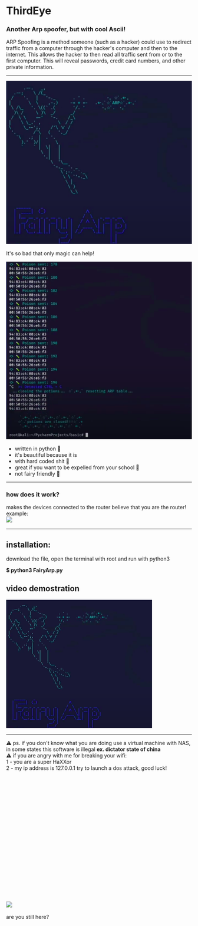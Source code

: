 # ThirdEye
### Another Arp spoofer, but with cool Ascii!
ARP Spoofing is a method someone (such as a hacker) could use to redirect traffic from a computer through the hacker's computer and then to the internet. This allows the hacker to then read all traffic sent from or to the first computer. This will reveal passwords, credit card numbers, and other private information.
<hr>

<img width="600" src="https://github.com/v1nc3-source/FairyArp/blob/master/screenshot.png?raw=true">
</p> 

It's so bad that only magic can help!


<img width="600" src="https://github.com/v1nc3-source/FairyArp/blob/master/screenshot2.png.png?raw=true">
</p> 

- written in python 🐍
- it's beautiful because it is
- with hard coded shit 💩
- great if you want to be expelled from your school 🏫
- not fairy friendly 🧚

<hr>

### how does it work?
makes the devices connected to the router believe that you are the router!
<br>
example:<br>
<img width="400" src="https://media.giphy.com/media/NmerZ36iBkmKk/giphy.gif">
</p> 

<hr>

## installation:

download the file, open the terminal with root and run with python3 

<b>$ python3 FairyArp.py</b>

## video demostration <br>
[![Everything Is AWESOME](https://github.com/v1nc3-source/FairyArp/raw/master/screenshot.png?raw=true)](https://youtu.be/qQiAEKBOmUg "Everything Is AWESOME")


<hr>

⚠️ ps. if you don't know what you are doing use a virtual machine with NAS, in some states this software is illegal <b>ex. dictator state of china</b><br>
⚠️ if you are angry with me for breaking your wifi:<br>
1 - you are a super HaXXor<br>
2 - my ip address is 127.0.0.1 try to launch a dos attack, good luck!<br>


<br>
<br>
<br>
<br>
<br>
<br>
<br>
<br>
<br>
<br>
<br>
<br>
<br>
<br>
<br>
<br>
<br>
<br>
<br>
<br>

<img width="400" src="https://i.kym-cdn.com/photos/images/original/001/349/277/7b6.gif">
</p> 
          are you still here?




